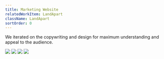 ```yaml
---
title: Marketing Website
relatedWorkItem: LandApart
className: LandApart
sortOrder: 0
---
```


We iterated on the copywriting and design for maximum understanding and appeal to the audience.

![](/img/work/LandApart--Featured--1.png)
![](/img/work/LandApart__Desktop--Home--3.png)
![](/img/work/LandApart__Desktop--Home--2.png)
![](/img/work/LandApart__Desktop--Explore.png)
